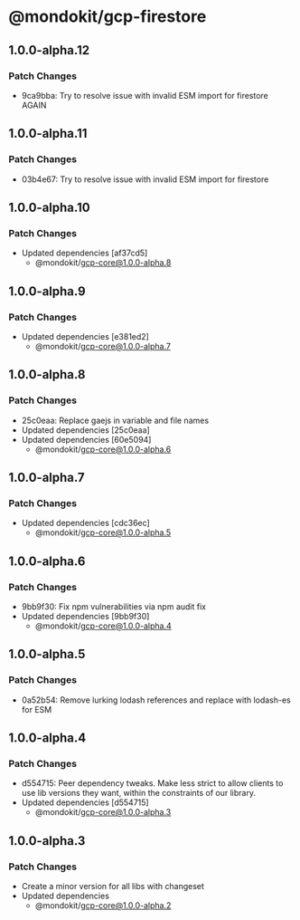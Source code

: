 # @mondokit/gcp-firestore

## 1.0.0-alpha.12

### Patch Changes

- 9ca9bba: Try to resolve issue with invalid ESM import for firestore AGAIN

## 1.0.0-alpha.11

### Patch Changes

- 03b4e67: Try to resolve issue with invalid ESM import for firestore

## 1.0.0-alpha.10

### Patch Changes

- Updated dependencies [af37cd5]
  - @mondokit/gcp-core@1.0.0-alpha.8

## 1.0.0-alpha.9

### Patch Changes

- Updated dependencies [e381ed2]
  - @mondokit/gcp-core@1.0.0-alpha.7

## 1.0.0-alpha.8

### Patch Changes

- 25c0eaa: Replace gaejs in variable and file names
- Updated dependencies [25c0eaa]
- Updated dependencies [60e5094]
  - @mondokit/gcp-core@1.0.0-alpha.6

## 1.0.0-alpha.7

### Patch Changes

- Updated dependencies [cdc36ec]
  - @mondokit/gcp-core@1.0.0-alpha.5

## 1.0.0-alpha.6

### Patch Changes

- 9bb9f30: Fix npm vulnerabilities via npm audit fix
- Updated dependencies [9bb9f30]
  - @mondokit/gcp-core@1.0.0-alpha.4

## 1.0.0-alpha.5

### Patch Changes

- 0a52b54: Remove lurking lodash references and replace with lodash-es for ESM

## 1.0.0-alpha.4

### Patch Changes

- d554715: Peer dependency tweaks. Make less strict to allow clients to use lib versions they want, within the constraints of our library.
- Updated dependencies [d554715]
  - @mondokit/gcp-core@1.0.0-alpha.3

## 1.0.0-alpha.3

### Patch Changes

- Create a minor version for all libs with changeset
- Updated dependencies
  - @mondokit/gcp-core@1.0.0-alpha.2
